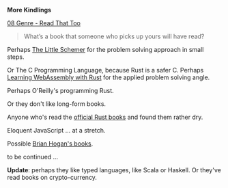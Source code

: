**More Kindlings**

[08 Genre - Read That Too](https://wc3.akimbo.com/t/kindling-008-genre-read-that-too/65386)

> What’s a book that someone who picks up yours will have read?

Perhaps [The Little Schemer](https://www.amazon.co.uk/Little-Schemer-MIT-Press/dp/0262560992/) for the problem solving approach in small steps. 

Or The C Programming Language, because Rust is a safer C. Perhaps [Learning WebAssembly with Rust](https://pragprog.com/titles/khrust/programming-webassembly-with-rust/) for the applied problem solving angle. 

Perhaps O'Reilly's programming Rust. 

Or they don't like long-form books. 

Anyone who's read the [official Rust books](https://lborb.github.io/book/official.html) and found them rather dry.

Eloquent JavaScript ... at a stretch.

Possible [Brian Hogan's books](https://www.amazon.co.uk/Exercises-Programmers-Challenges-Develop-Coding/dp/1680501224/).

to be continued ...

**Update**: perhaps they like typed languages, like Scala or Haskell. Or they've read books on crypto-currency.
